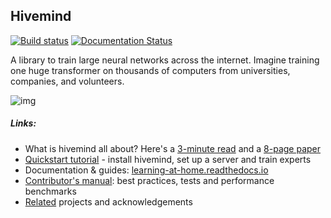 ## Hivemind
[![Build status](https://circleci.com/gh/learning-at-home/hivemind.svg?style=shield)](https://circleci.com/gh/learning-at-home/hivemind)
[![Documentation Status](https://readthedocs.org/projects/learning-at-home/badge/?version=latest)](https://learning-at-home.readthedocs.io/en/latest/?badge=latest)

A library to train large neural networks across the internet. Imagine training one huge transformer
  on thousands of computers from universities, companies, and volunteers.

![img](https://i.imgur.com/GPxolxb.gif)

##### Links:
 * What is hivemind all about? Here's a [3-minute read](https://learning-at-home.github.io) and a [8-page paper](https://arxiv.org/abs/2002.04013)
 * [Quickstart tutorial](https://learning-at-home.readthedocs.io/en/latest/user/quickstart.html) - install hivemind, 
    set up a server and train experts  
 * Documentation & guides: [learning-at-home.readthedocs.io](https://learning-at-home.readthedocs.io)
 * [Contributor's manual](https://learning-at-home.readthedocs.io/en/latest/user/contributing.html): best practices, tests and performance benchmarks
 * [Related](https://learning-at-home.readthedocs.io/en/latest/user/acknowledgements.html) projects and acknowledgements
